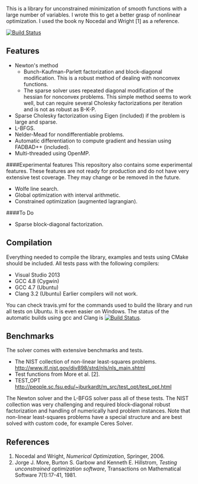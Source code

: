 This is a library for unconstrained minimization of smooth functions with a large number of variables. I wrote this to get a better grasp of nonlinear optimization. I used the book ny Nocedal and Wright [1] as a reference.

[![Build Status](https://travis-ci.org/PetterS/spii.png)](https://travis-ci.org/PetterS/spii)

Features
--------
* Newton's method 
    * Bunch-Kaufman-Parlett factorization and block-diagonal modification. This is a robust method of dealing with nonconvex functions.
    * The sparse solver uses repeated diagonal modification of the hessian for nonconvex problems. This simple method seems to work well, but can require several Cholesky factorizations per iteration and is not as robust as B-K-P.
* Sparse Cholesky factorization using Eigen (included) if the problem is large and sparse.
* L-BFGS.
* Nelder-Mead for nondifferentiable problems.
* Automatic differentiation to compute gradient and hessian using FADBAD++ (included).
* Multi-threaded using OpenMP.

####Experimental features
This repository also contains some experimental features. These features are not ready for production and do not have very extensive test coverage. They may change or be removed in the future.
* Wolfe line search.
* Global optimization with interval arithmetic.
* Constrained optimization (augmented lagrangian).

####To Do
* Sparse block-diagonal factorization.

Compilation
-----------
Everything needed to compile the library, examples and tests using CMake should be included.
All tests pass with the following compilers:
* Visual Studio 2013
* GCC 4.8 (Cygwin)
* GCC 4.7 (Ubuntu)
* Clang 3.2 (Ubuntu)
Earlier compilers will not work.

You can check travis.yml for the commands used to build the library and run all tests on Ubuntu.
It is even easier on Windows. The status of the automatic builds using gcc and Clang is [![Build Status](https://travis-ci.org/PetterS/spii.png)](https://travis-ci.org/PetterS/spii).


Benchmarks
----------
The solver comes with extensive benchmarks and tests.

* The NIST collection of non-linear least-squares problems. http://www.itl.nist.gov/div898/strd/nls/nls_main.shtml
* Test functions from More et al. [2].
* TEST_OPT http://people.sc.fsu.edu/~jburkardt/m_src/test_opt/test_opt.html

The Newton solver and the L-BFGS solver pass all of these tests. The NIST collection was very challenging and required block-diagonal robust factorization and handling of numerically hard problem instances. Note that non-linear least-squares problems have a special structure and are best solved with custom code, for example Ceres Solver.

References
----------
1. Nocedal and Wright, *Numerical Optimization*, Springer, 2006.
2. Jorge J. More, Burton S. Garbow and Kenneth E. Hillstrom, *Testing unconstrained optimization software*, Transactions on Mathematical Software 7(1):17-41, 1981.
